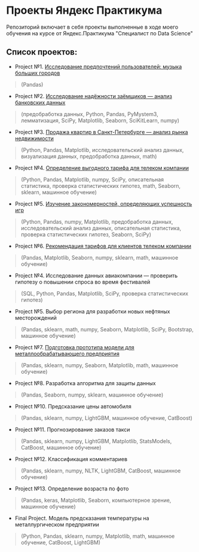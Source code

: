 # Проекты Яндекс Практикума
Репозиторий включает в себя проекты выполненные в ходе моего обучения на курсе от Яндекс.Практикума "Специалист по Data Science"

## Список проектов:

* Project №1. [Исследование предпочтений пользователей: музыка больших городов](https://github.com/IAMelnik/Y.P/blob/main/Project%20%23%201.ipynb)
> (Pandas)

* Project №2. [Исследование надёжности заёмщиков — анализ банковских данных](https://github.com/IAMelnik/Y.P/blob/main/Project%20%232.ipynb)
> (предобработка данных, Python, Pandas, PyMystem3, лемматизация, SciPy, Matplotlib, Seaborn, SciKitLearn, numpy)

* Project №3. [Продажа квартир в Санкт-Петербурге — анализ рынка недвижимости](https://github.com/IAMelnik/Y.P/blob/main/Project%20%233.ipynb)
> (Python, Pandas, Matplotlib, исследовательский анализ данных, визуализация данных, предобработка данных, math)

* Project №4. [Определение выгодного тарифа для телеком компании](https://github.com/IAMelnik/Y.P/blob/main/Project%20%234.ipynb)
> (Python, Pandas, Matplotlib, numpy, SciPy, описательная статистика, проверка статистических гипотез, math, Seaborn, sklearn, машинное обучение)

* Project №5. [Изучение закономерностей, определяющих успешность игр](https://github.com/IAMelnik/Y.P/blob/main/Prefabricated%20project%20%23%201.ipynb)
> (Python, Pandas, numpy, Matplotlib, предобработка данных, исследовательский анализ данных, описательная статистика, проверка статистических гипотез, Seaborn, SciPy)

* Project №6. [Рекомендация тарифов для клиентов телеком компании]()
> (Pandas, Matplotlib, Seaborn, numpy, sklearn, math, машинное обучение)

* Project №4. Исследование данных авиакомпании — проверить гипотезу о повышении спроса во время фестивалей
> (SQL, Python, Pandas, Matplotlib, SciPy, проверка статистических гипотез)

* Project №5. Выбор региона для разработки новых нефтяных месторождений
> (Pandas, sklearn, math, numpy, Seaborn, Matplotlib, SciPy, Bootstrap, машинное обучение)

* Project №7. [Подготовка прототипа модели для металлообрабатывающего предприятия](https://github.com/IAMelnik/Y.P/blob/main/Prefabricated%20project%20%23%202.ipynb)
> (Pandas, sklearn, numpy, Seaborn, Matplotlib, math, машинное обучение)

* Project №8. Разработка алгоритма для защиты данных
> (Pandas, Seaborn, numpy, sklearn, машинное обучение)

* Project №10. Предсказание цены автомобиля
> (Pandas, sklearn, numpy, LightGBM, машинное обучение, CatBoost)

* Project №11. Прогнозирование заказов такси
> (Pandas, sklearn, numpy, LightGBM, Matplotlib, StatsModels, CatBoost, машинное обучение)

* Project №12. Классификация комментариев
> (Pandas, sklearn, numpy, NLTK, LightGBM, CatBoost, машинное обучение)

* Project №13. Определение возраста по фото
> (Pandas, keras, Matplotlib, Seaborn, компьютерное зрение, машинное обучение)

* Final Project. Модель предсказания температуры на металлургическом предприятии
> (Python, Pandas, sklearn, numpy, Matplotlib, math, машинное обучение, CatBoost, LightGBM)
